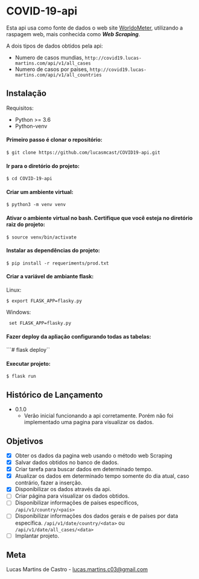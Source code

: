 # COVID-19-api
Esta api usa como fonte de dados o web site [WorldoMeter](https://www.worldometers.info/coronavirus/),
utilizando a raspagem web, mais conhecida como ***Web Scraping***.

A dois tipos de dados obtidos pela api:

- Numero de casos mundias, ```http://covid19.lucas-martins.com/api/v1/all_cases```  
- Numero de casos por paises, ```http://covid19.lucas-martins.com/api/v1/all_countries```

## Instalação

Requisitos:

- Python >= 3.6
- Python-venv

#### Primeiro passo é clonar o repositório:

 ```$ git clone https://github.com/lucasmcast/COVID19-api.git```

#### Ir para o diretório do projeto:

 ```$ cd COVID-19-api```

#### Criar um ambiente virtual:

 ```$ python3 -m venv venv```

#### Ativar o ambiente virtual no bash. Certifique que você esteja no diretório raiz do projeto:

 ```$ source venv/bin/activate```

#### Instalar as dependências do projeto:

 ```$ pip install -r requeriments/prod.txt```

#### Criar a variável de ambiante flask:

Linux:

 ```$ export FLASK_APP=flasky.py```

Windows:

``` set FLASK_APP=flasky.py```

#### Fazer deploy da apliação configurando todas as tabelas:

 ```# flask deploy``

#### Executar projeto:

 ```$ flask run```


## Histórico de Lançamento

- 0.1.0
  - Verão inicial funcionando a api corretamente. Porém não foi implementado uma pagina para visualizar os dados.
  
 ## Objetivos
 
 - [x] Obter os dados da pagina web usando o método web Scraping
 - [x] Salvar dados obtidos no banco de dados.
 - [x] Criar tarefa para buscar dados em determinado tempo.
 - [x] Atualizar os dados em determinado tempo somente do dia atual, caso contrário, fazer a inserção.
 - [x] Disponibilizar os dados através da api.
 - [ ] Criar página para visualizar os dados obtidos.
 - [ ] Disponibilizar informações de países específicos, ```/api/v1/country/<país>```
 - [ ] Disponibilizar informações dos dados gerais e de países por data específica. ```/api/v1/date/country/<data>``` ou ```/api/v1/date/all_cases/<data>```
 - [ ] Implantar projeto.
 
## Meta

Lucas Martins de Castro - lucas.martins.c03@gmail.com